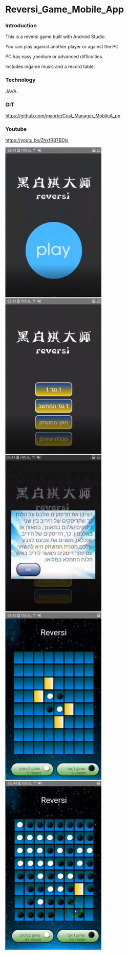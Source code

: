 # Reversi_Game_Mobile_App

### Introduction<br>
This is a reversi game built with Android Studio. <br>

You can play against another player or against the PC.<br>

PC has easy ,medium or advanced difficulties. <br> 

Includes ingame music and a record table. <br>


### Technology 
JAVA.

### GIT
https://github.com/maorte/Cost_Manager_MobileA_pp

### Youtube
https://youtu.be/ZhxfRB7BDjs


<img src="images/opening.PNG"  width="300">  <br>
<img src="images/main.PNG"  width="300">  <br>
<img src="images/explain.PNG"  width="300">  <br>
<img src="images/ingame1.PNG"  width="300">  <br>
<img src="images/ingame2.PNG"  width="300">  <br>
